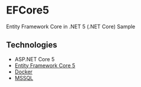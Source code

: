 # EFCore5
Entity Framework Core in .NET 5 (.NET Core) Sample
## Technologies

* ASP.NET Core 5
* [Entity Framework Core 5](https://docs.microsoft.com/en-us/ef/core/)
* [Docker](https://www.docker.com/)
* [MSSQL](https://www.microsoft.com/en-us/sql-server/sql-server-2019)
